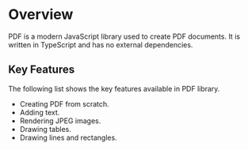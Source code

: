 # Overview

PDF is a modern JavaScript library used to create PDF documents.
It is written in TypeScript and has no external dependencies.

## Key Features

The following list shows the key features available in PDF library.
* Creating PDF from scratch.
* Adding text.
* Rendering JPEG images.
* Drawing tables.
* Drawing lines and rectangles.
